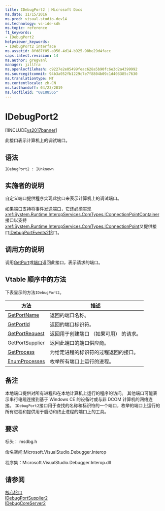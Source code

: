 ```yaml
---
title: IDebugPort2 | Microsoft Docs
ms.date: 11/15/2016
ms.prod: visual-studio-dev14
ms.technology: vs-ide-sdk
ms.topic: reference
f1_keywords:
- IDebugPort2
helpviewer_keywords:
- IDebugPort2 interface
ms.assetid: 8fd87f05-a950-4d14-b925-98be29d4facc
caps.latest.revision: 14
ms.author: gregvanl
manager: jillfra
ms.openlocfilehash: c9227e2e05499feac628a5b90fc6e3d2a4399992
ms.sourcegitcommit: 94b3a052fb1229c7e7f8804b09c1d403385c7630
ms.translationtype: MT
ms.contentlocale: zh-CN
ms.lasthandoff: 04/23/2019
ms.locfileid: "68188565"
---
```

# <a name="idebugport2"></a>IDebugPort2
[!INCLUDE[vs2017banner](../../../includes/vs2017banner.md)]

此接口表示计算机上的调试端口。  
  
## <a name="syntax"></a>语法  
  
```  
IDebugPort2 : IUnknown  
```  
  
## <a name="notes-for-implementers"></a>实施者的说明  
 自定义端口提供程序实现此接口来表示计算机上的调试端口。  
  
 如果端口支持将事件发送端口，它还必须实现<xref:System.Runtime.InteropServices.ComTypes.IConnectionPointContainer>接口以支持<xref:System.Runtime.InteropServices.ComTypes.IConnectionPoint>又提供接口[IDebugPortEvents2](../../../extensibility/debugger/reference/idebugportevents2.md)接口。  
  
## <a name="notes-for-callers"></a>调用方的说明  
 调用[GetPort](../../../extensibility/debugger/reference/idebugportsupplier2-getport.md)或[端口](../../../extensibility/debugger/reference/idebugportsupplier2-addport.md)返回此接口，表示请求的端口。  
  
## <a name="methods-in-vtable-order"></a>Vtable 顺序中的方法  
 下表显示的方法`IDebugPort2`。  
  
|方法|描述|  
|------------|-----------------|  
|[GetPortName](../../../extensibility/debugger/reference/idebugport2-getportname.md)|返回的端口名称。|  
|[GetPortId](../../../extensibility/debugger/reference/idebugport2-getportid.md)|返回的端口标识符。|  
|[GetPortRequest](../../../extensibility/debugger/reference/idebugport2-getportrequest.md)|返回用于创建端口 （如果可用） 的请求。|  
|[GetPortSupplier](../../../extensibility/debugger/reference/idebugport2-getportsupplier.md)|返回此端口的端口供应商。|  
|[GetProcess](../../../extensibility/debugger/reference/idebugport2-getprocess.md)|为给定进程的标识符的过程返回的接口。|  
|[EnumProcesses](../../../extensibility/debugger/reference/idebugport2-enumprocesses.md)|枚举所有端口上运行的进程。|  
  
## <a name="remarks"></a>备注  
 本地端口提供对所有进程和在本地计算机上运行的程序的访问。 其他端口可能表示串行电缆连接到基于 Windows CE 的设备时或与非 DCOM 计算机的网络连接。 `IDebugPort2`接口用于查找的名称和标识符的一个端口，枚举的端口上运行的所有进程和提供用于启动和终止进程的端口上的工具。  
  
## <a name="requirements"></a>要求  
 标头： msdbg.h  
  
 命名空间:Microsoft.VisualStudio.Debugger.Interop  
  
 程序集：Microsoft.VisualStudio.Debugger.Interop.dll  
  
## <a name="see-also"></a>请参阅  
 [核心接口](../../../extensibility/debugger/reference/core-interfaces.md)   
 [IDebugPortSupplier2](../../../extensibility/debugger/reference/idebugportsupplier2.md)   
 [IDebugCoreServer2](../../../extensibility/debugger/reference/idebugcoreserver2.md)
